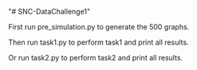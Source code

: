 "# SNC-DataChallenge1"

First run pre_simulation.py to generate the 500 graphs.

Then run task1.py to perform task1 and print all results.

Or run task2.py to perform task2 and print all results.
